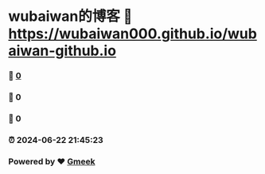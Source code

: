 # wubaiwan的博客 :link: https://wubaiwan000.github.io/wubaiwan-github.io 
### :page_facing_up: [0](https://wubaiwan000.github.io/wubaiwan-github.io/tag.html) 
### :speech_balloon: 0 
### :hibiscus: 0 
### :alarm_clock: 2024-06-22 21:45:23 
### Powered by :heart: [Gmeek](https://github.com/Meekdai/Gmeek)
